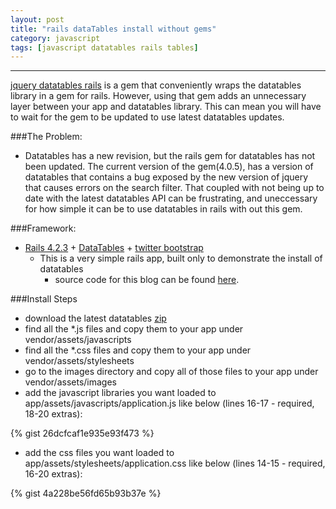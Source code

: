 ```yaml
---
layout: post
title: "rails dataTables install without gems"
category: javascript
tags: [javascript datatables rails tables]
---
```

____
[jquery datatables rails](https://github.com/rweng/jquery-datatables-rails) is a gem that conveniently wraps the datatables library in a gem for rails.  However, using that gem adds an unnecessary layer between your app and datatables library.  This can mean you will have to wait for the gem to be updated to use latest datatables updates.

<!--more-->

###The Problem:
- Datatables has a new revision, but the rails gem for datatables has not been updated.  The current version of the gem(4.0.5), has a version of datatables that contains a bug exposed by the new version of jquery that causes errors on the search filter.  That coupled with not being up to date with the latest datatables API can be frustrating, and uneccessary for how simple it can be to use datatables in rails with out this gem.

###Framework:
- [Rails 4.2.3](http://rubyonrails.org/) + [DataTables](http://datatables.net/) + [twitter bootstrap](https://github.com/seyhunak/twitter-bootstrap-rails)
  * This is a very simple rails app, built only to demonstrate the install of datatables
     * source code for this blog can be found [here](https://github.com/dstull/dataTables-search/tree/manual_install).

###Install Steps
   * download the latest datatables [zip](http://datatables.net/download/packages)
   * find all the *.js files and copy them to your app under vendor/assets/javascripts
   * find all the *.css files and copy them to your app under vendor/assets/stylesheets
   * go to the images directory and copy all of those files to your app under vendor/assets/images
   * add the javascript libraries you want loaded to app/assets/javascripts/application.js like below (lines 16-17 - required, 18-20 extras):

   {% gist 26dcfcaf1e935e93f473 %}

   * add the css files you want loaded to app/assets/stylesheets/application.css like below (lines 14-15 - required, 16-20 extras):

   {% gist 4a228be56fd65b93b37e %}

